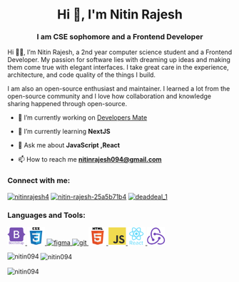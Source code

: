 <h1 align="center">Hi 👋, I'm Nitin Rajesh</h1>
<h3 align="center">I am CSE sophomore and a Frontend Developer</h3>
<p>Hi 👋🏽, I’m Nitin Rajesh, a 2nd year computer science student and a Frontend Developer. My passion for software lies with dreaming up ideas and making them come true with elegant interfaces. I take great care in the experience, architecture, and code quality of the things I build.

I am also an open-source enthusiast and maintainer. I learned a lot from the open-source community and I love how collaboration and knowledge sharing happened through open-source.</p>

- 🔭 I’m currently working on [Developers Mate](https://github.com/nitin094-hub/DevelopersMate)

- 🌱 I’m currently learning **NextJS**

- 💬 Ask me about **JavaScript ,React**

- 📫 How to reach me **nitinrajesh094@gmail.com**

<h3 align="left">Connect with me:</h3>
<p align="left">
<a href="https://twitter.com/nitinrajesh4" target="blank"><img align="center" src="https://raw.githubusercontent.com/rahuldkjain/github-profile-readme-generator/master/src/images/icons/Social/twitter.svg" alt="nitinrajesh4" height="30" width="40" /></a>
<a href="https://linkedin.com/in/nitin-rajesh-25a5b71b4" target="blank"><img align="center" src="https://raw.githubusercontent.com/rahuldkjain/github-profile-readme-generator/master/src/images/icons/Social/linked-in-alt.svg" alt="nitin-rajesh-25a5b71b4" height="30" width="40" /></a>
<a href="https://www.leetcode.com/deaddeal_1" target="blank"><img align="center" src="https://raw.githubusercontent.com/rahuldkjain/github-profile-readme-generator/master/src/images/icons/Social/leet-code.svg" alt="deaddeal_1" height="30" width="40" /></a>
</p>

<h3 align="left">Languages and Tools:</h3>
<p align="left"> <a href="https://getbootstrap.com" target="_blank" rel="noreferrer"> <img src="https://raw.githubusercontent.com/devicons/devicon/master/icons/bootstrap/bootstrap-plain-wordmark.svg" alt="bootstrap" width="40" height="40"/> </a> <a href="https://www.w3schools.com/css/" target="_blank" rel="noreferrer"> <img src="https://raw.githubusercontent.com/devicons/devicon/master/icons/css3/css3-original-wordmark.svg" alt="css3" width="40" height="40"/> </a> <a href="https://www.figma.com/" target="_blank" rel="noreferrer"> <img src="https://www.vectorlogo.zone/logos/figma/figma-icon.svg" alt="figma" width="40" height="40"/> </a> <a href="https://git-scm.com/" target="_blank" rel="noreferrer"> <img src="https://www.vectorlogo.zone/logos/git-scm/git-scm-icon.svg" alt="git" width="40" height="40"/> </a> <a href="https://www.w3.org/html/" target="_blank" rel="noreferrer"> <img src="https://raw.githubusercontent.com/devicons/devicon/master/icons/html5/html5-original-wordmark.svg" alt="html5" width="40" height="40"/> </a> <a href="https://developer.mozilla.org/en-US/docs/Web/JavaScript" target="_blank" rel="noreferrer"> <img src="https://raw.githubusercontent.com/devicons/devicon/master/icons/javascript/javascript-original.svg" alt="javascript" width="40" height="40"/> </a> <a href="https://reactjs.org/" target="_blank" rel="noreferrer"> <img src="https://raw.githubusercontent.com/devicons/devicon/master/icons/react/react-original-wordmark.svg" alt="react" width="40" height="40"/> </a> <a href="https://redux.js.org" target="_blank" rel="noreferrer"> <img src="https://raw.githubusercontent.com/devicons/devicon/master/icons/redux/redux-original.svg" alt="redux" width="40" height="40"/> </a> </p>

<p><img align="left" src="https://github-readme-stats.vercel.app/api/top-langs?username=nitin094-hub&show_icons=true&locale=en&layout=compact" alt="nitin094" /></p>

<p>&nbsp;<img align="center" src="https://github-readme-stats.vercel.app/api?username=nitin094-hub&show_icons=true&locale=en" alt="nitin094" /></p>

<p><img align="center" src="https://github-readme-streak-stats.herokuapp.com/?user=nitin094-hub&" alt="nitin094" /></p>
